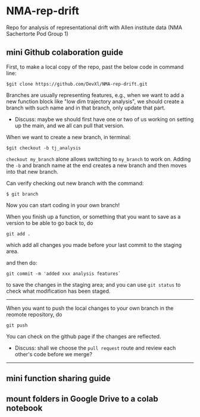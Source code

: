 # NMA-rep-drift
Repo for analysis of representational drift with Allen institute data (NMA Sachertorte Pod Group 1)

## mini Github colaboration guide

First, to make a local copy of the repo, past the below code in command line:

```
$git clone https://github.com/DevXl/NMA-rep-drift.git
```

Branches are usually representing features, e.g., when we want to add a new function block like "low dim trajectory analysis", we should create a branch with such name and in that branch, only update that part.

- Discuss: maybe we should first have one or two of us working on setting up the main, and we all can pull that version.

When we want to create a new branch, in terminal:

```
$git checkout -b tj_analysis
```

`checkout my_branch` alone allows switching to  `my_branch` to work on. Adding the `-b` and branch name at the end creates a new branch and then moves into that new branch.

Can verify checking out new branch with the command:

```
$ git branch
```

Now you can start coding in your own branch!

When you finish up a function, or something that you want to save as a version to be able to go back to, do

```
git add .
```

which add all changes you made before your last commit to the staging area.

and then do:

```
git commit -m 'added xxx analysis features`
```

to save the changes in the staging area; and you can use `git status` to check what modification has been staged.

-----

When you want to push the local changes to your own branch in the reomote repository, do

```
git push 
```

You can check on the github page if the changes are reflected.

- Discuss: shall we choose the `pull request` route and review each other's code before we merge?

-----


## mini function sharing guide


## mount folders in Google Drive to a colab notebook
